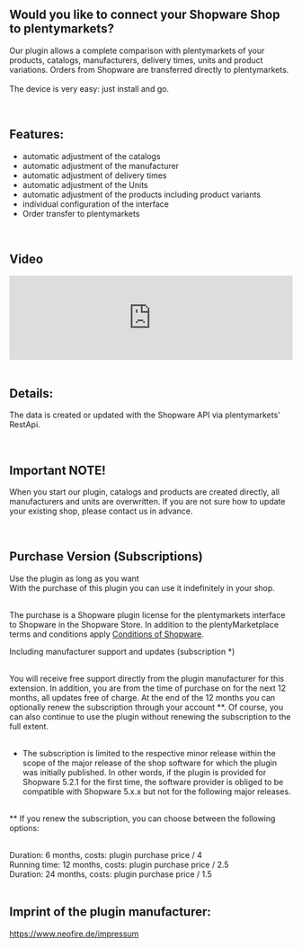 <h2><b>Would you like to connect your Shopware Shop to plentymarkets?</b></h2>Our plugin allows a complete comparison with plentymarkets of your products, catalogs, manufacturers, delivery times, units and product variations. Orders from Shopware are transferred directly to plentymarkets. <br><br>The device is very easy: just install and go.<p><br></p><h2>Features:</h2><p></p><ul><li>automatic adjustment of the catalogs<br></li><li>automatic adjustment of the manufacturer</li><li>automatic adjustment of delivery times</li><li>automatic adjustment of the Units</li><li>automatic adjustment of the products including product variants</li><li>individual configuration of the interface</li><li>Order transfer to plentymarkets</li></ul><br><h2>Video</h2>
<iframe width="100%" src="https://www.youtube.com/watch?v=hBfd9n_nuXc" frameborder="0" allow="autoplay; encrypted-media" allowfullscreen></iframe><br><br><h2>Details<b>:</b></h2>The data is created or updated with the Shopware API via plentymarkets' RestApi.<p><br></p><h2>Important NOTE!</h2><p>When you start our plugin, catalogs and products are created directly, all manufacturers and units are overwritten. If you are not sure how to update your existing shop, please contact us in advance.</p>


<br><h2>Purchase Version (Subscriptions)</h2>
Use the plugin as long as you want<br>
With the purchase of this plugin you can use it indefinitely in your shop.<br><br>

The purchase is a Shopware plugin license for the plentymarkets interface to Shopware in the Shopware Store. In addition to the plentyMarketplace terms and conditions apply
 <a href="https://www.shopware.com/de/gtc" target="_blank">Conditions of Shopware</a>.<br>


Including manufacturer support and updates (subscription *)<br><br>

You will receive free support directly from the plugin manufacturer for this extension. In addition, you are from the time of purchase on for the next 12 months, all updates free of charge. At the end of the 12 months you can optionally renew the subscription through your account **. Of course, you can also continue to use the plugin without renewing the subscription to the full extent.<br><br>


* The subscription is limited to the respective minor release within the scope of the major release of the shop software for which the plugin was initially published. In other words, if the plugin is provided for Shopware 5.2.1 for the first time, the software provider is obliged to be compatible with Shopware 5.x.x but not for the following major releases.<br><br>


** If you renew the subscription, you can choose between the following options:<br><br>


Duration: 6 months, costs: plugin purchase price / 4<br>
Running time: 12 months, costs: plugin purchase price / 2.5<br>
Duration: 24 months, costs: plugin purchase price / 1.5<br><br>
<h2>Imprint of the plugin manufacturer:
</h2><a target="_blank" href="https://www.neofire.de/impressum" >https://www.neofire.de/impressum</a><br><p></p>
